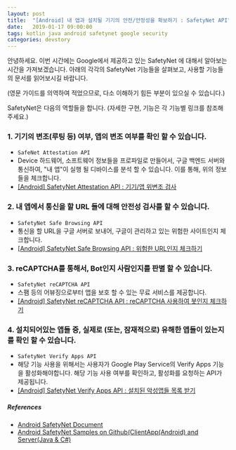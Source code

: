 ```yaml
---
layout: post
title:  "[Android] 내 앱과 설치될 기기의 안전/안정성을 확보하기 : SafetyNet API"
date:   2019-01-17 09:00:00
tags: kotlin java android safetynet google security
categories: devstory
---
```


안녕하세요. 이번 시간에는 Google에서 제공하고 있는 SafetyNet 에 대해서 알아보는 시간을 가져보겠습니다.
아래의 각각의 SafetyNet 기능들을 살펴보고, 사용할 기능들의 문서를 읽어보시길 바랍니다. 

(영문 가이드를 의역하여 적었으므로, 다소 이해하기 힘든 부분이 있으실 수 있습니다.)

SafetyNet은 다음의 역할들을 합니다. (자세한 구현, 기능은 각 기능별 링크를 참조해주세요.)


### 1. 기기의 변조(루팅 등) 여부, 앱의 변조 여부를 확인 할 수 있습니다.
- `SafeNet Attestation API`
- Device 하드웨어, 소프트웨어 정보들을 프로파일로 만들어서, 구글 백엔드 서버와 통신하여, "내 앱"이 실행 될 디바이스를 분석 할 수 있습니다. 이를 통해, 위의 정보들을 체크합니다.
- [[Android] SafetyNet Attestation API : 기기/앱 위변조 검사](/devstory/2019/01/17/Android-SsafetyNet-Attestation/)


### 2. 내 앱에서 통신을 할 URL 들에 대해 안전성 검사를 할 수 있습니다.
- `SafetyNet Safe Browsing API`
- 통신을 할 URL을 구글 서버로 보내어, 구글이 관리하고 있는 위험한 사이트인지 체크합니다.
- [[Android] SafetyNet Safe Browsing API : 위험한 URL인지 체크하기](/devstory/2019/01/17/Android-SsafetyNet-SafeBrowsing/)


### 3. reCAPTCHA를 통해서, Bot인지 사람인지를 판별 할 수 있습니다.
- `SafetyNet reCAPTCHA API`
- 스팸 등의 어뷰징으로부터 앱을 보호 할 수 있는 무료 서비스를 제공합니다.
- [[Android] SafetyNet reCAPTCHA API : reCAPTCHA 사용하여 봇인지 체크하기](/devstory/2019/01/17/Android-SsafetyNet-reCAPTCHA/) 


### 4. 설치되어있는 앱들 중, 실제로 (또는, 잠재적으로) 유해한 앱들이 있는지를 확인 할 수 있습니다.
- `SafetyNet Verify Apps API`
- 해당 기능 사용을 위해서는 사용자가 Google Play Service의 Verify Apps 기능을 활성화해야합니다. 해당 기능 사용 여부를 확인하고, 활성화를 요청하는 API가 제공됩니다.
- [[Android] SafetyNet Verify Apps API : 설치된 악성앱들 목록 받기](/devstory/2019/01/17/Android-SsafetyNet-VerifyApps/)



##### References
- [Android SafetyNet Document](https://developer.android.com/training/safetynet/)
- [Android SafetyNet Samples on Github(ClientApp(Android) and Server(Java & C#)](https://github.com/googlesamples/android-play-safetynet)